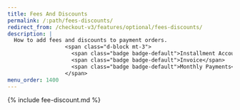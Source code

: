 ```yaml
---
title: Fees And Discounts
permalink: /:path/fees-discounts/
redirect_from: /checkout-v3/features/optional/fees-discounts/
description: |
  How to add fees and discounts to payment orders.
                  <span class="d-block mt-3">
                    <span class="badge badge-default">Installment Account</span>
                    <span class="badge badge-default">Invoice</span>
                    <span class="badge badge-default">Monthly Payments</span>
                  </span>
menu_order: 1400
---
```


{% include fee-discount.md %}
